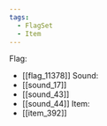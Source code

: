 ```yaml
---
tags:
  - FlagSet
  - Item
---
```

Flag:
- [[flag_11378]]
Sound:
- [[sound_17]]
- [[sound_43]]
- [[sound_44]]
Item:
- [[item_392]]
